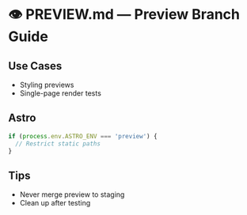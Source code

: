 # 👁️ PREVIEW.md — Preview Branch Guide

## Use Cases
- Styling previews
- Single-page render tests

## Astro
```ts
if (process.env.ASTRO_ENV === 'preview') {
  // Restrict static paths
}
```

## Tips
- Never merge preview to staging
- Clean up after testing
